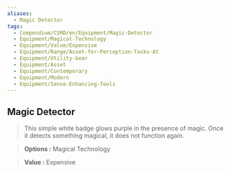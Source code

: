 ```yaml
---
aliases:
  - Magic Detector
tags:
  - Compendium/CSRD/en/Equipment/Magic-Detector
  - Equipment/Magical-Technology
  - Equipment/Value/Expensive
  - Equipment/Range/Asset-for-Perception-Tasks-At
  - Equipment/Utility-Gear
  - Equipment/Asset
  - Equipment/Contemporary
  - Equipment/Modern
  - Equipment/Sense-Enhancing-Tools
---
```

  
    
## Magic Detector    
>This simple white badge glows purple in the presence of magic. Once it detects something magical, it does not function again.  
    
> **Options :** Magical Technology    
> **Value :** Expensive  